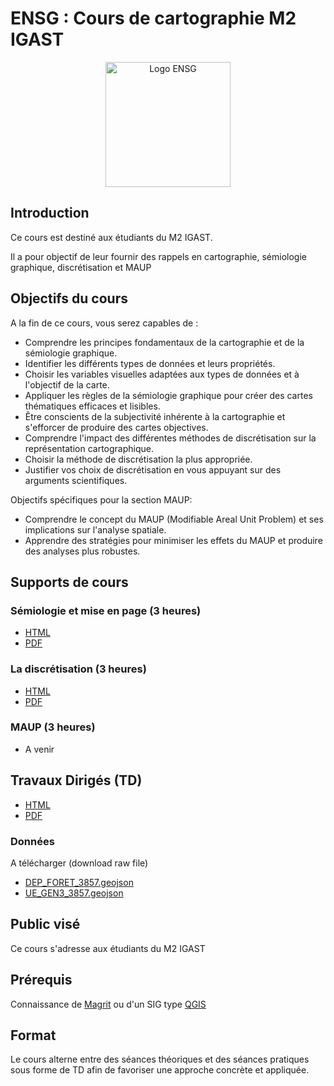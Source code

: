 # ENSG : Cours de cartographie M2 IGAST
<p align="center">
  <img src="https://upload.wikimedia.org/wikipedia/commons/3/39/Logo-ENSG-couleur-2023.svg" alt="Logo ENSG" width="200"/>
</p>

## Introduction

Ce cours est destiné aux étudiants du M2 IGAST. 

Il a pour objectif de leur fournir des rappels en cartographie, sémiologie graphique, discrétisation et MAUP

## Objectifs du cours

A la fin de ce cours, vous serez capables de :
 - Comprendre les principes fondamentaux de la cartographie et de la sémiologie graphique.
 - Identifier les différents types de données et leurs propriétés. 
 - Choisir les variables visuelles adaptées aux types de données et à l'objectif de la carte. 
 - Appliquer les règles de la sémiologie graphique pour créer des cartes thématiques efficaces et lisibles.
 - Être conscients de la subjectivité inhérente à la cartographie et s'efforcer de produire des cartes objectives. 
 - Comprendre l'impact des différentes méthodes de discrétisation sur la représentation cartographique. 
 - Choisir la méthode de discrétisation la plus appropriée. 
 - Justifier vos choix de discrétisation en vous appuyant sur des arguments scientifiques.

Objectifs spécifiques pour la section MAUP:
- Comprendre le concept du MAUP (Modifiable Areal Unit Problem) et ses implications sur l'analyse spatiale.
- Apprendre des stratégies pour minimiser les effets du MAUP et produire des analyses plus robustes.

## Supports de cours

### Sémiologie et mise en page (3 heures)
- [HTML](https://raw.githack.com/fbxyz/ENSG_IGAST/refs/heads/master/M2IGAST_Carto.html)
- [PDF](https://github.com/fbxyz/ENSG_L1PRO/blob/master/Cours/pdf/LPRO_Cours_0_Intro.pdf)

### La discrétisation (3 heures)
- [HTML](https://raw.githack.com/fbxyz/ENSG_IGAST/master/M2IGAST_discretisation.slides.html)
- [PDF](https://github.com/fbxyz/ENSG_L1PRO/blob/master/Cours/pdf/LPRO_Cours_0_Intro.pdf)

### MAUP (3 heures)
   - A venir

## Travaux Dirigés (TD) 
- [HTML](https://raw.githack.com/fbxyz/ENSG_IGAST/master/M2IGAST_TD.html)
- [PDF](https://github.com/fbxyz/ENSG_L1PRO/blob/master/Cours/pdf/LPRO_Cours_0_Intro.pdf)
      
### Données 
A télécharger (download raw file)
  - [DEP_FORET_3857.geojson](https://github.com/fbxyz/ENSG_IGAST/blob/master/data/DEP_FORET_3857.geojson)
  - [UE_GEN3_3857.geojson](https://github.com/fbxyz/ENSG_IGAST/blob/master/data/UE_GEN3_3857.geojson)

## Public visé
Ce cours s'adresse aux étudiants du M2 IGAST

## Prérequis
Connaissance de [Magrit](https://magrit.cnrs.fr/) ou d'un SIG type [QGIS](https://qgis.org/download/)

## Format

Le cours alterne entre des séances théoriques et des séances pratiques sous forme de TD afin de favoriser une approche concrète et appliquée.

